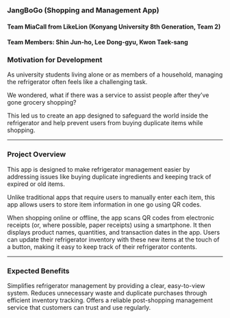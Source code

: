 ### JangBoGo (Shopping and Management App)
#### Team MiaCall from LikeLion (Konyang University 8th Generation, Team 2)
#### Team Members: Shin Jun-ho, Lee Dong-gyu, Kwon Taek-sang

### Motivation for Development
As university students living alone or as members of a household, managing the refrigerator often feels like a challenging task.

We wondered, what if there was a service to assist people after they’ve gone grocery shopping?

This led us to create an app designed to safeguard the world inside the refrigerator and help prevent users from buying duplicate items while shopping.

---

### Project Overview
This app is designed to make refrigerator management easier by addressing issues like buying duplicate ingredients and keeping track of expired or old items.

Unlike traditional apps that require users to manually enter each item, this app allows users to store item information in one go using QR codes.

When shopping online or offline, the app scans QR codes from electronic receipts (or, where possible, paper receipts) using a smartphone. It then displays product names, quantities, and transaction dates in the app. Users can update their refrigerator inventory with these new items at the touch of a button, making it easy to keep track of their refrigerator contents.

---

### Expected Benefits
Simplifies refrigerator management by providing a clear, easy-to-view system.
Reduces unnecessary waste and duplicate purchases through efficient inventory tracking.
Offers a reliable post-shopping management service that customers can trust and use regularly.
